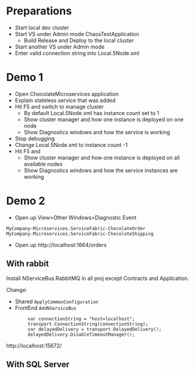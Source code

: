 # Preparations

- Start local dev cluster
- Start VS under Admin mode ChaosTestApplication
  - Build Release and Deploy to the local cluster
- Start another VS under Admin mode
- Enter valid connection string into Local.5Node.xml

# Demo 1

- Open ChocolateMicroservices application
- Explain stateless service that was added
- Hit F5 and switch to manage cluster
  - By default Local.5Node.xml has instance count set to 1
  - Show cluster manager and how one instance is deployed on one node
  - Show Diagnostics windows and how the service is working
- Stop debugging
- Change Local.5Node.xml to instance count -1
- Hit F5 and 
  - Show cluster manager and how one instance is deployed on all available nodes
  - Show Diagnostics windows and how the service instances are working

# Demo 2

- Open up View>Other Windows>Diagnostic Event

```
MyCompany-Microservices.ServiceFabric-ChocolateOrder
MyCompany-Microservices.ServiceFabric-ChocolateShipping
```

- Open up http://localhost:1664/orders

## With rabbit

Install NServiceBus.RabbitMQ in all proj except Contracts and Application.

Change:

- Shared `ApplyCommonConfiguration`
- FrontEnd `AddNServiceBus`

```
        var connectionString = "host=localhost";
        transport.ConnectionString(connectionString);
        var delayedDelivery = transport.DelayedDelivery();
        delayedDelivery.DisableTimeoutManager();
```

http://localhost:15672/

## With SQL Server